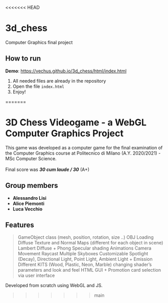 <<<<<<< HEAD
# 3d_chess
Computer Graphics final project
## How to run

**Demo**: https://vechus.github.io/3d_chess/html/index.html

1. All needed files are already in the repository
2. Open the file `index.html`
3. Enjoy!

=======
# 3D Chess Videogame - a WebGL Computer Graphics Project 

This game was developed as a computer game for the final examination of the Computer Graphics course at Politecnico di Milano (A.Y. 2020/2021) - MSc Computer Science.
<br>
<br>
Final score was ***30 cum laude / 30*** (A+)
## Group members
- **Alessandro Lisi** 
- **Alice Piemonti**
- **Luca Vecchio** 
## Features
> GameObject class (mesh, position, rotation, size ..) OBJ Loading
> Diffuse Texture and Normal Maps (different for each object in scene)
> Lambert Diffuse + Phong Specular shading
> Animations
> Camera Movement
> Raycast
> Multiple Skyboxes
> Customizable Spotlight (Decay), Directional Light, Point Light, Ambient Light + Emission
> Different KITS (Wood, Plastic, Neon, Marble) changing shader’s parameters and look and feel
> HTML GUI + Promotion card selection via user interface

Developed from scratch using WebGL and JS.
>>>>>>> main
